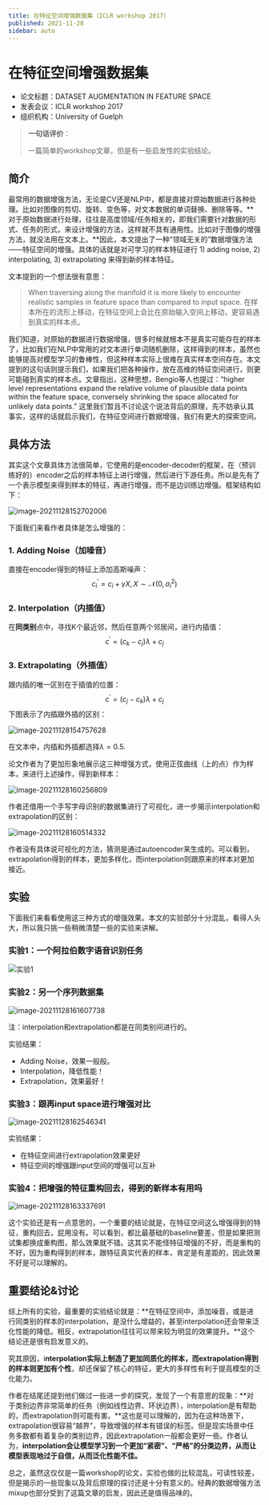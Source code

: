 ```yaml
---
title: 在特征空间增强数据集（ICLR workshop 2017）
published: 2021-11-28
sidebar: auto
---
```


# 在特征空间增强数据集

- 论文标题：DATASET AUGMENTATION IN FEATURE SPACE
- 发表会议：ICLR workshop 2017
- 组织机构：University of Guelph 



> **一句话评价**：
>
> 一篇简单的workshop文章，但是有一些启发性的实验结论。



## 简介

最常用的数据增强方法，无论是CV还是NLP中，都是直接对原始数据进行各种处理。比如对图像的剪切、旋转、变色等，对文本数据的单词替换、删除等等。**对于原始数据进行处理，往往是高度领域/任务相关的，即我们需要针对数据的形式、任务的形式，来设计增强的方法，这样就不具有通用性。比如对于图像的增强方法，就没法用在文本上。**因此，本文提出了一种“领域无关的”数据增强方法——特征空间的增强。具体的话就是对可学习的样本特征进行 1) adding noise, 2) interpolating, 3) extrapolating 来得到新的样本特征。



文本提到的一个想法很有意思：

> When traversing along the manifold it is more likely to encounter realistic samples in feature space than compared to input space.
> 在样本所在的流形上移动，在特征空间上会比在原始输入空间上移动，更容易遇到真实的样本点。

我们知道，对原始的数据进行数据增强，很多时候就根本不是真实可能存在的样本了，比如我们在NLP中常用的对文本进行单词随机删除，这样得到的样本，虽然也能够提高对模型学习的鲁棒性，但这种样本实际上很难在真实样本空间存在。本文提到的这句话则提示我们，如果我们把各种操作，放在高维的特征空间进行，则更可能碰到真实的样本点。文章指出，这种思想，Bengio等人也提过：“higher level representations expand the relative volume of plausible data points within the feature space, conversely shrinking the space allocated for unlikely data points.” 这里我们暂且不讨论这个说法背后的原理，先不妨承认其事实，这样的话就启示我们，在特征空间进行数据增强，我们有更大的探索空间。



## 具体方法

其实这个文章具体方法很简单，它使用的是encoder-decoder的框架，在（预训练好的）encoder之后的样本特征上进行增强，然后进行下游任务。所以是先有了一个表示模型来得到样本的特征，再进行增强，而不是边训练边增强。框架结构如下：

![image-20211128152702006](https://gitee.com/beyond_guo/typora_pics/raw/master/typora/20211128152721.png)



下面我们来看作者具体是怎么增强的：

### 1. Adding Noise（加噪音）

直接在encoder得到的特征上添加高斯噪声：
$$
c^{'}_i = c_i + \gamma X, X \sim \mathcal{N}(0,\sigma ^2_i)
$$

### 2. Interpolation（内插值）

在**同类别**点中，寻找K个最近邻，然后任意两个邻居间，进行内插值：
$$
c^{'} = (c_k - c_j)\lambda + c_j
$$

### 3. Extrapolating（外插值）

跟内插的唯一区别在于插值的位置：
$$
c^{'} = (c_j - c_k)\lambda + c_j
$$
下图表示了内插跟外插的区别：

![image-20211128154757628](https://gitee.com/beyond_guo/typora_pics/raw/master/typora/20211128154757.png)

在文本中，内插和外插都选择$\lambda = 0.5$.



论文作者为了更加形象地展示这三种增强方式，使用正弦曲线（上的点）作为样本，来进行上述操作，得到新样本：

![image-20211128160256809](https://gitee.com/beyond_guo/typora_pics/raw/master/typora/20211128160256.png)

作者还借用一个手写字母识别的数据集进行了可视化，进一步揭示interpolation和extrapolation的区别：

![image-20211128160514332](https://gitee.com/beyond_guo/typora_pics/raw/master/typora/20211128160514.png)

作者没有具体说可视化的方法，猜测是通过autoencoder来生成的。可以看到，extrapolation得到的样本，更加多样化，而interpolation则跟原来的样本对更加接近。



## 实验

下面我们来看看使用这三种方式的增强效果。本文的实验部分十分混乱，看得人头大，所以我只挑一些稍微清楚一些的实验来讲解。



### 实验1：一个阿拉伯数字语音识别任务

![实验1](https://gitee.com/beyond_guo/typora_pics/raw/master/typora/20211128161250.png)

### 实验2：另一个序列数据集

![image-20211128161607738](https://gitee.com/beyond_guo/typora_pics/raw/master/typora/20211128161607.png)

注：interpolation和extrapolation都是在同类别间进行的。

实验结果：

- Adding Noise，效果一般般。
- Interpolation，降低性能！
- Extrapolation，效果最好！



### 实验3：跟再input space进行增强对比

![image-20211128162546341](https://gitee.com/beyond_guo/typora_pics/raw/master/typora/20211128162546.png)

实验结果：

- 在特征空间进行extrapolation效果更好
- 特征空间的增强跟input空间的增强可以互补

### 实验4：把增强的特征重构回去，得到的新样本有用吗

![image-20211128163337691](https://gitee.com/beyond_guo/typora_pics/raw/master/typora/20211128163337.png)

这个实验还是有一点意思的，一个重要的结论就是，在特征空间这么增强得到的特征，重构回去，屁用没有。可以看到，都比最基础的baseline要差，但是如果把测试集都换成重构图，那么效果就不错。这其实不能怪特征增强的不好，而是重构的不好，因为重构得到的样本，跟特征真实代表的样本，肯定是有差距的，因此效果不好是可以理解的。



## 重要结论&讨论

综上所有的实验，最重要的实验结论就是：**在特征空间中，添加噪音，或是进行同类别的样本的interpolation，是没什么增益的，甚至interpolation还会带来泛化性能的降低。相反，extrapolation往往可以带来较为明显的效果提升。**这个结论还是很有启发意义的。

究其原因，i**nterpolation实际上制造了更加同质化的样本，而extrapolation得到的样本则更加有个性**，却还保留了核心的特征，更大的多样性有利于提高模型的泛化能力。

作者在结尾还提到他们做过一些进一步的探究，发现了一个有意思的现象：**对于类别边界非常简单的任务（例如线性边界、环状边界），interpolation是有帮助的，而extrapolation则可能有害。**这也是可以理解的，因为在这种场景下，extrapolation很容易“越界”，导致增强的样本有错误的标签。但是现实场景中任务多数都有着复杂的类别边界，因此extrapolation一般都会更好一些。作者认为，**interpolation会让模型学习到一个更加“紧密”、“严格”的分类边界，从而让模型表现地过于自信，从而泛化性能不佳。**

总之，虽然这仅仅是一篇workshop的论文，实验也做的比较混乱，可读性较差，但是揭示的一些现象以及背后原理的探讨还是十分有意义的。经典的数据增强方法mixup也部分受到了这篇文章的启发，因此还是值得品味的。









